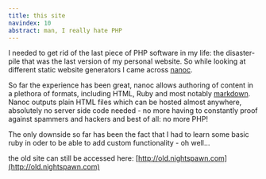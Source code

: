 ```yaml
--- 
title: this site
navindex: 10
abstract: man, I really hate PHP
---
```


I needed to get rid of the last piece of PHP software in my life: 
the disaster-pile that was the last version of my personal website. So while looking at different static website generators
I came across [nanoc](http://nanoc.stoneship.org/ "nanoc homepage"). 

So far the experience has been great, nanoc allows authoring of content in a plethora of formats, including HTML, Ruby and 
most notably [markdown](http://daringfireball.net/projects/markdown/ "markdown"). Nanoc outputs plain HTML files which can be hosted
almost anywhere, absolutely no server side code needed - no more having to constantly proof against spammers and hackers and best of all: 
no more PHP!

The only downside so far has been the fact that I had to learn some basic ruby in oder to be able to add custom functionality - oh well...

the old site can still be accessed here: [http://old.nightspawn.com](http://old.nightspawn.com)
